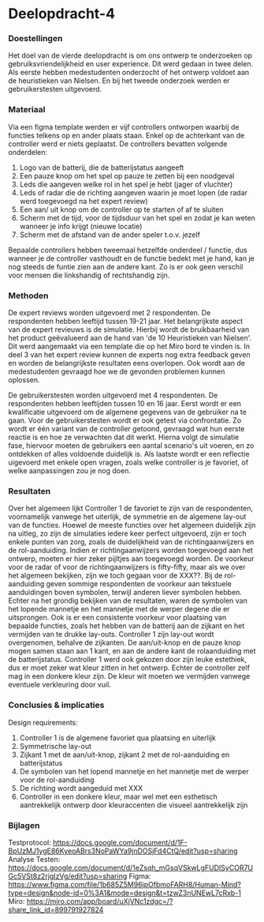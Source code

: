 # Deelopdracht-4

### Doestellingen
Het doel van de vierde deelopdracht is om ons ontwerp te onderzoeken op gebruiksvriendelijkheid en user experience. Dit werd gedaan in twee delen. Als eerste hebben medestudenten onderzocht of het ontwerp voldoet aan de heuristieken van Nielsen. En bij het tweede onderzoek werden er gebruikerstesten uitgevoerd.

### Materiaal
Via een figma template werden er vijf controllers ontworpen waarbij de functies telkens op en ander plaats staan. Enkel op de achterkant van de controller werd er niets geplaatst. De controllers bevatten volgende onderdelen:
1. Logo van de batterij, die de batterijstatus aangeeft
2. Een pauze knop om het spel op pauze te zetten bij een noodgeval
3. Leds die aangeven welke rol in het spel je hebt (jager of vluchter)
4. Leds of radar die de richting aangeven waarin je moet lopen (de radar werd toegevoegd na het expert review)
5. Een aan/ uit knop om de controller op te starten of af te sluiten
6. Scherm met de tijd, voor de tijdsduur van het spel en zodat je kan weten wanneer je info krijgt (nieuwe locatie)
7. Scherm met de afstand van de ander speler t.o.v. jezelf

Bepaalde controllers hebben tweemaal hetzelfde onderdeel / functie, dus wanneer je de controller vasthoudt en de functie bedekt met je hand, kan je nog steeds de funtie zien aan de andere kant. Zo is er ook geen verschil voor mensen die linkshandig of rechtshandig zijn.

### Methoden
De expert reviews worden uitgevoerd met 2 respondenten. De respondenten hebben leeftijd tussen 19-21 jaar.
Het belangrijkste aspect van de expert revieuws is de simulatie. Hierbij wordt de bruikbaarheid van het product geëvalueerd aan de hand van 'de 10 Heuristieken van Nielsen'. Dit werd aangemaakt via een template die op het Miro bord te vinden is. In deel 3 van het expert review kunnen de experts nog extra feedback geven en worden de belangrijkste resultaten eens overlopen. Ook wordt aan de medestudenten gevraagd hoe we de gevonden problemen kunnen oplossen. 

De gebruikerstesten worden uitgevoerd met 4 respondenten. De respondenten hebben leeftijden tussen 10 en 16 jaar.
Eerst wordt er een kwalificatie uitgevoerd om de algemene gegevens van de gebruiker na te gaan. Voor de gebruikerstesten wordt er ook getest via confrontatie. Zo wordt er één variant van de controller getoond, gevraagd wat hun eerste reactie is en hoe ze verwachten dat dit werkt. Hierna volgt de simulatie fase, hiervoor moeten de gebruikers een aantal scenario's uit voeren, en zo ontdekken of alles voldoende duidelijk is. Als laatste wordt er een reflectie uigevoerd met enkele open vragen, zoals welke controller is je favoriet, of welke aanpassingen zou je nog doen.

### Resultaten
Over het algemeen lijkt Controller 1 de favoriet te zijn van de respondenten, voornamelijk vanwege het uiterlijk, de symmetrie en de algemene lay-out van de functies. Hoewel de meeste functies over het algemeen duidelijk zijn na uitleg, zo zijn de simulaties iedere keer perfect uitgevoerd, zijn er toch enkele punten van zorg, zoals de duidelijkheid van de richtingaanwijzers en de rol-aanduiding. Indien er richtingaanwijzers worden toegevoegd aan het ontwerp, moeten er hier zeker pijltjes aan toegevoegd worden. De voorkeur voor de radar of voor de richtingaanwijzers is fifty-fifty, maar als we over het algemeen bekijken, zijn we toch gegaan voor de XXX??. Bij de rol-aanduiding geven sommige respondenten de voorkeur aan tekstuele aanduidingen boven symbolen, terwijl anderen liever symbolen hebben. Echter na het grondig bekijken van de resultaten, waren de symbolen van het lopende mannetje en het mannetje met de werper degene die er uitsprongen. 
Ook is er een consistente voorkeur voor plaatsing van bepaalde functies, zoals het hebben van de batterij aan de zijkant en het vermijden van te drukke lay-outs. Controller 1 zijn lay-out wordt overgenomen, behalve de zijkanten. De aan/uit-knop en de pauze knop mogen samen staan aan 1 kant, en aan de andere kant de rolaanduiding met de batterijstatus. 
Controller 1 werd ook gekozen door zijn leuke estethiek, dus er moet zeker wat kleur zitten in het ontwerp. Echter de controller zelf mag in een donkere kleur zijn. De kleur wit moeten we vermijden vanwege eventuele verkleuring door vuil. 


### Conclusies & implicaties
Design requirements:
1. Controller 1 is de algemene favoriet qua plaatsing en uiterlijk
2. Symmetrische lay-out
3. Zijkant 1 met de aan/uit-knop, zijkant 2 met de rol-aanduiding en batterijstatus
4. De symbolen van het lopend mannetje en het mannetje met de werper voor de rol-aanduiding
5. De richting wordt aangeduid met XXX
6. Controller in een donkere kleur, maar wel met een esthetisch aantrekkelijk ontwerp door kleuraccenten die visueel aantrekkelijk zijn


### Bijlagen
Testprotocol: https://docs.google.com/document/d/1F-BpUzMJ1ygE86KyeoABrs3NoPaWYa9jnDOSjFd4CtQ/edit?usp=sharing 
Analyse Testen: https://docs.google.com/document/d/1eZsqh_mGsqVSkwLgFUDISyCOR7UGc5VSt8z2rjgIzVg/edit?usp=sharing 
Figma: https://www.figma.com/file/1b685Z5M96jpOfbmoFARH8/Human-Mind?type=design&node-id=0%3A1&mode=design&t=tzwZ3nUNEwL7cRxb-1 
Miro: https://miro.com/app/board/uXjVNc1zdgc=/?share_link_id=899791927824   
